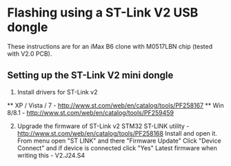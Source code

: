 # Flashing using a ST-Link V2 USB dongle

These instructions are for an iMax B6 clone with M0517LBN chip (tested with V2.0 PCB).

## Setting up the ST-Link V2 mini dongle

1. Install drivers for ST-Link v2

** XP / Vista / 7 - http://www.st.com/web/en/catalog/tools/PF258167
** Win 8/8.1 - http://www.st.com/web/en/catalog/tools/PF259459

2. Upgrade the firmware of ST-Link v2
   STM32 ST-LINK utility - http://www.st.com/web/en/catalog/tools/PF258168
   Install and open it.
   From menu open "ST LINK" and there "Firmware Update"
   Click "Device Connect" and if device is connected click "Yes"
   Latest firmware when  writing this - V2.J24.S4

